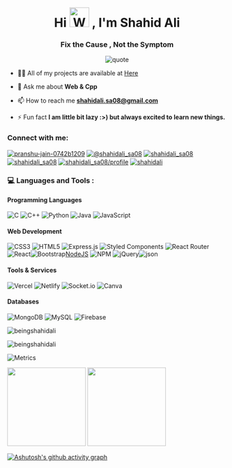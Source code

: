 <h1 align="center">Hi <img src="https://raw.githubusercontent.com/nixin72/nixin72/master/wave.gif" 
         alt="Waving hand animated gif"
         height="45"
         width="45" /> , I'm Shahid Ali</h1>
<h3 align="center">Fix the Cause ,  Not the Symptom</h3>




<p align="center"> <img src="https://quotes-github-readme.vercel.app/api?type=horizontal&theme=dark" alt="quote" /> </p>
         


- 👨‍💻 All of my projects are available at [Here](https://shahidali.netlify.app/)


- 💬 Ask me about **Web & Cpp**

- 📫 How to reach me **shahidali.sa08@gmail.com**

- ⚡ Fun fact **I am little bit lazy :>) but always excited to learn new things.**



<h3 align="left">Connect with me:</h3>
<p align="left">
<a href="https://linkedin.com/in/shahidali_sa08" target="blank"><img align="center" src="https://img.shields.io/badge/LinkedIn-0077B5?style=for-the-badge&logo=linkedin&logoColor=white" alt="pranshu-jain-0742b1209" /></a>
<a href="https://medium.com/@shahidali_sa08" target="blank"><img align="center" src="https://img.shields.io/badge/Medium-12100E?style=for-the-badge&logo=medium&logoColor=white" alt="@shahidali_sa08"  /></a>
<a href="https://www.hackerrank.com/shahidali_sa08" target="blank"><img align="center" src="https://img.shields.io/badge/-Hackerrank-2EC866?style=for-the-badge&logo=HackerRank&logoColor=white" alt="shahidali_sa08"  /></a>
<a href="https://www.leetcode.com/shahidali_sa08" target="blank"><img align="center" src="https://img.shields.io/badge/-LeetCode-FFA116?style=for-the-badge&logo=LeetCode&logoColor=black" alt="shahidali_sa08"  /></a>       
<a href="https://auth.geeksforgeeks.org/user/shahidali_sa08/profile" target="_blank"><img align="center" src="https://img.shields.io/badge/GeeksforGeeks-298D46?style=for-the-badge&logo=geeksforgeeks&logoColor=white" alt="shahidali_sa08/profile"  /></a>
<a href="https://twitter.com/shahidali_sa08" target="blank"><img align="center" src="https://img.shields.io/twitter/follow/shahidali?logo=twitter&style=for-the-badge" alt="shahidali" /></a>
</p>


<h3 align="left">💻 Languages and Tools :</h3>

<h4> Programming Languages </h4>

![C](https://img.shields.io/badge/c-%2300599C.svg?style=for-the-badge&logo=c&logoColor=white) 
![C++](https://img.shields.io/badge/c++-%2300599C.svg?style=for-the-badge&logo=c%2B%2B&logoColor=white) 
![Python](https://img.shields.io/badge/python-3670A0?style=for-the-badge&logo=python&logoColor=ffdd54)
![Java](https://img.shields.io/badge/java-%23ED8B00.svg?style=for-the-badge&logo=java&logoColor=white)
![JavaScript](https://img.shields.io/badge/javascript-%23323330.svg?style=for-the-badge&logo=javascript&logoColor=%23F7DF1E)

<h4> Web Development </h4>

![CSS3](https://img.shields.io/badge/css3-%231572B6.svg?style=for-the-badge&logo=css3&logoColor=white) ![HTML5](https://img.shields.io/badge/html5-%23E34F26.svg?style=for-the-badge&logo=html5&logoColor=white) ![Express.js](https://img.shields.io/badge/express.js-%23404d59.svg?style=for-the-badge&logo=express&logoColor=%2361DAFB)  ![Styled Components](https://img.shields.io/badge/styled--components-DB7093?style=for-the-badge&logo=styled-components&logoColor=white) ![React Router](https://img.shields.io/badge/React_Router-CA4245?style=for-the-badge&logo=react-router&logoColor=white) ![React](https://img.shields.io/badge/react-%2320232a.svg?style=for-the-badge&logo=react&logoColor=%2361DAFB)![Bootstrap](https://img.shields.io/badge/bootstrap-%23563D7C.svg?style=for-the-badge&logo=bootstrap&logoColor=white)[NodeJS](https://img.shields.io/badge/node.js-6DA55F?style=for-the-badge&logo=node.js&logoColor=white)  ![NPM](https://img.shields.io/badge/NPM-%23000000.svg?style=for-the-badge&logo=npm&logoColor=white)   ![jQuery](https://img.shields.io/badge/jquery-%230769AD.svg?style=for-the-badge&logo=jquery&logoColor=white)![json](https://img.shields.io/badge/JSON-000000.svg?style=for-the-badge&logo=JSON&logoColor=white)


<h4>Tools & Services </h4>

![Vercel](https://img.shields.io/badge/vercel-%23000000.svg?style=for-the-badge&logo=vercel&logoColor=white)
![Netlify](https://img.shields.io/badge/netlify-%23000000.svg?style=for-the-badge&logo=netlify&logoColor=#00C7B7)
![Socket.io](https://img.shields.io/badge/Socket.io-black?style=for-the-badge&logo=socket.io&badgeColor=010101)
![Canva](https://img.shields.io/badge/Canva-%2300C4CC.svg?style=for-the-badge&logo=Canva&logoColor=white) 

<h4> Databases </h4>

 ![MongoDB](https://img.shields.io/badge/MongoDB-%234ea94b.svg?style=for-the-badge&logo=mongodb&logoColor=white) ![MySQL](https://img.shields.io/badge/mysql-%2300f.svg?style=for-the-badge&logo=mysql&logoColor=white)
![Firebase](https://img.shields.io/badge/firebase-%23039BE5.svg?style=for-the-badge&logo=firebase)


<p><img align="center" src="https://github-readme-streak-stats.herokuapp.com/?user=beingshahidali&" alt="beingshahidali" /></p>


<p><img align="center" src="https://github-readme-stats.vercel.app/api/top-langs?username=beingshahidali&show_icons=true&locale=en&layout=compact" alt="beingshahidali" /></p>

![Metrics](https://metrics.lecoq.io/beingshahidali?template=classic&achievements=1&habits=1&base=header%2C%20activity%2C%20community%2C%20repositories%2C%20metadata&base.indepth=false&base.hireable=false&base.skip=false&habits=false&habits.from=200&habits.days=14&habits.facts=true&habits.charts=false&habits.charts.type=classic&habits.trim=false&habits.languages.limit=8&habits.languages.threshold=0%25&achievements=false&achievements.threshold=C&achievements.secrets=false&achievements.display=compact&achievements.limit=0&config.timezone=Asia%2FKolkata&config.twemoji=true)



<img height="180em" src="https://github-profile-summary-cards.vercel.app/api/cards/profile-details?username=beingshahidali&theme=github_dark" />
<img height="180em" src="https://github-profile-summary-cards.vercel.app/api/cards/stats?username=beingshahidali&theme=github_dark"/>



[![Ashutosh's github activity graph](https://github-readme-activity-graph.vercel.app/graph?username=beingshahidali&bg_color=ffcfe9&color=9e4c98&line=9e4c98&point=403d3d&area=true&hide_border=true)](https://github.com/ashutosh00710/github-readme-activity-graph)
